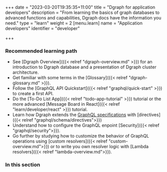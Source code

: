 +++
date = "2023-03-20T19:35:35+11:00"
title = "Dgraph for application developers"
description = "From learning the basics of graph databases to advanced functions and capabilities, Dgraph docs have the information you need."
type = "learn"
weight = 2
[menu.learn]
  name = "Application developers"
  identifier = "developer"

+++


### Recommended learning path
- See [Dgraph Overview]({{< relref "dgraph-overview.md" >}}) for an introduction to Dgraph database and a presentation of Dgraph cluster architecture.
- Get familiar with some terms in the [Glossary]({{< relref "dgraph-glossary.md" >}}).
- Follow the [GraphQL API Quickstart]({{< relref "graphql/quick-start" >}}) to create a first API.
- Do the [To-Do List App]({{< relref "todo-app-tutorial" >}}) tutorial or the more advanced [Message Board in React]({{< relref "learn/developer/react" >}}) tutorial.
- Learn how Dgraph extends the [GraphQL specifications](https://spec.graphql.org/) with [directives]({{< relref "graphql/schema/directives">}})
- Understand how to configure the GraphQL enpoint [Security]({{< relref "graphql/security">}}).
- Go further by studying how to customize the behavior of GraphQL operations using [custom resolvers]({{< relref "custom-overview.md">}}) or to write you own resolver logic with [Lambda resolvers]({{< relref "lambda-overview.md">}}).



### In this section